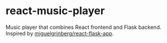 # react-music-player
Music player that combines React frontend and Flask backend.\
Inspired by [miguelgrinberg/react-flask-app](https://github.com/miguelgrinberg/react-flask-app).
